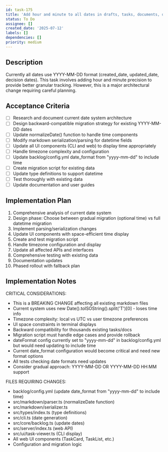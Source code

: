 ```yaml
---
id: task-175
title: 'Add hour and minute to all dates in drafts, tasks, documents, decisions'
status: To Do
assignee: []
created_date: '2025-07-12'
labels: []
dependencies: []
priority: medium
---
```


## Description

Currently all dates use YYYY-MM-DD format (created_date, updated_date, decision dates). This task involves adding hour and minute precision to provide better granular tracking. However, this is a major architectural change requiring careful planning.

## Acceptance Criteria

- [ ] Research and document current date system architecture
- [ ] Design backward-compatible migration strategy for existing YYYY-MM-DD dates
- [ ] Update normalizeDate() function to handle time components
- [ ] Modify markdown serialization/parsing for datetime fields
- [ ] Update all UI components (CLI and web) to display time appropriately
- [ ] Handle timezone complexity and configuration
- [ ] Update backlog/config.yml date_format from "yyyy-mm-dd" to include time
- [ ] Create migration script for existing data
- [ ] Update type definitions to support datetime
- [ ] Test thoroughly with existing data
- [ ] Update documentation and user guides

## Implementation Plan

1. Comprehensive analysis of current date system
2. Design phase: Choose between gradual migration (optional time) vs full datetime migration
3. Implement parsing/serialization changes
4. Update UI components with space-efficient time display
5. Create and test migration script
6. Handle timezone configuration and display
7. Update all affected APIs and interfaces
8. Comprehensive testing with existing data
9. Documentation updates
10. Phased rollout with fallback plan

## Implementation Notes

CRITICAL CONSIDERATIONS:
- This is a BREAKING CHANGE affecting all existing markdown files
- Current system uses new Date().toISOString().split('T')[0] - loses time info
- Timezone complexity: local vs UTC vs user timezone preferences  
- UI space constraints in terminal displays
- Backward compatibility for thousands existing tasks/docs
- Migration script must handle edge cases and provide rollback
- dateFormat config currently set to "yyyy-mm-dd" in backlog/config.yml but would need updating to include time
- Current date_format configuration would become critical and need new format options
- All tests checking date formats need updates
- Consider gradual approach: YYYY-MM-DD OR YYYY-MM-DD HH:MM support

FILES REQUIRING CHANGES:
- backlog/config.yml (update date_format from "yyyy-mm-dd" to include time)
- src/markdown/parser.ts (normalizeDate function)
- src/markdown/serializer.ts 
- src/types/index.ts (type definitions)
- src/cli.ts (date generation)
- src/core/backlog.ts (update dates)
- src/server/index.ts (web API)
- src/ui/task-viewer.ts (CLI display)
- All web UI components (TaskCard, TaskList, etc.)
- Configuration and migration logic
